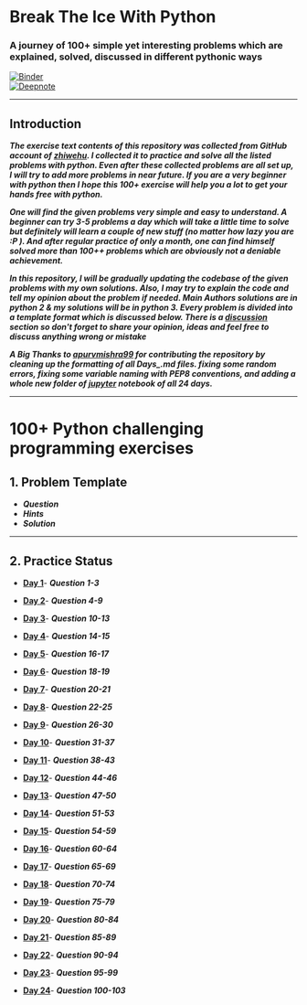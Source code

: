 # Break The Ice With Python

### A journey of 100+ simple yet interesting problems which are explained, solved, discussed in different pythonic ways

[![Binder](https://mybinder.org/badge_logo.svg)](https://mybinder.org/v2/gh/darkprinx/100-plus-Python-programming-exercises-extended/master?filepath=notebooks%2F)<br>
[![Deepnote](https://deepnote.com/buttons/try-in-a-jupyter-notebook.svg
)](https://deepnote.com/launch?url=https%3A%2F%2Fgithub.com%2Fdarkprinx%2F100-plus-Python-programming-exercises-extended%2Fblob%2Fmaster%2Fnotebooks%2FDay_01.ipynb)

---------------------
##	Introduction 

***The exercise text contents of this repository was collected from GitHub account of [zhiwehu](https://github.com/zhiwehu/Python-programming-exercises). I collected it to practice and solve all the listed problems with python. Even after these collected problems are all set up, I will try to add more problems in near future. If you are a very beginner with python then I hope this 100+ exercise will help you a lot to get your hands free with python.***

***One will find the given problems very simple and easy to understand. A beginner can try 3-5 problems a day which will take a little time to solve but definitely will learn a couple of new stuff (no matter how lazy you are :P ). And after regular practice of only a month, one can find himself solved more than 100++ problems which are obviously not a deniable achievement.***

***In this repository, I will be gradually updating the codebase of the given problems with my own solutions. Also, I may try to explain the code and tell my opinion about the problem if needed. Main Authors solutions are in python 2 & my solutions will be in python 3. Every problem is divided into a template format which is discussed below. There is a [discussion](https://github.com/darkprinx/100-plus-Python-programming-exercises-extended/issues/3) section so don't forget to share your opinion, ideas and feel free to discuss anything wrong or mistake***

***A Big Thanks to [apurvmishra99](https://github.com/apurvmishra99) for contributing the repository by cleaning up the formatting of all Days_.md files. fixing some random errors, fixing some variable naming with PEP8 conventions, and adding a whole new folder of [jupyter](https://github.com/darkprinx/100-plus-Python-programming-exercises-extended/tree/master/notebooks) notebook of all 24 days.***

----------------

# 100+ Python challenging programming exercises


## 1. Problem Template

* ***Question***
* ***Hints***
* ***Solution***

-----------------

## 2. Practice Status

* **[Day 1](https://github.com/vntesters/break-the-ice-with-python/blob/master/Status/Day%201.md "Day 1 Status")**- ***Question 1-3***

* **[Day 2](https://github.com/vntesters/break-the-ice-with-python/blob/master/Status/Day%202.md "Day 2 Status")**- ***Question 4-9***

* **[Day 3](https://github.com/vntesters/break-the-ice-with-python/blob/master/Status/Day%203.md "Day 3 Status")**- ***Question 10-13***

* **[Day 4](https://github.com/vntesters/break-the-ice-with-python/blob/master/Status/Day%204.md "Day 4 Status")**- ***Question 14-15***

* **[Day 5](https://github.com/vntesters/break-the-ice-with-python/blob/master/Status/Day%205.md "Day 5 Status")**- ***Question 16-17***

* **[Day 6](https://github.com/vntesters/break-the-ice-with-python/blob/master/Status/Day%206.md "Day 6 Status")**- ***Question 18-19***

* **[Day 7](https://github.com/vntesters/break-the-ice-with-python/blob/master/Status/Day%207.md "Day 7 Status")**- ***Question 20-21***

* **[Day 8](https://github.com/vntesters/break-the-ice-with-python/blob/master/Status/Day%208.md "Day 8 Status")**- ***Question 22-25***

* **[Day 9](https://github.com/vntesters/break-the-ice-with-python/blob/master/Status/Day%209.md "Day 9 Status")**- ***Question 26-30***

* **[Day 10](https://github.com/vntesters/break-the-ice-with-python/blob/master/Status/Day_10.md "Day 10 Status")**- ***Question 31-37***

* **[Day 11](https://github.com/vntesters/break-the-ice-with-python/blob/master/Status/Day_11.md "Day 11 Status")**- ***Question 38-43***

* **[Day 12](https://github.com/vntesters/break-the-ice-with-python/blob/master/Status/Day_12.md "Day 12 Status")**- ***Question 44-46***

* **[Day 13](https://github.com/vntesters/break-the-ice-with-python/blob/master/Status/Day_13.md "Day 13 Status")**- ***Question 47-50***

* **[Day 14](https://github.com/vntesters/break-the-ice-with-python/blob/master/Status/Day_14.md "Day 14 Status")**- ***Question 51-53***

* **[Day 15](https://github.com/vntesters/break-the-ice-with-python/blob/master/Status/Day_15.md "Day 15 Status")**- ***Question 54-59***

* **[Day 16](https://github.com/vntesters/break-the-ice-with-python/blob/master/Status/Day_16.md "Day 16 Status")**- ***Question 60-64***

* **[Day 17](https://github.com/vntesters/break-the-ice-with-python/blob/master/Status/Day_17.md "Day 17 Status")**- ***Question 65-69***

* **[Day 18](https://github.com/vntesters/break-the-ice-with-python/blob/master/Status/Day_18.md "Day 18 Status")**- ***Question 70-74***

* **[Day 19](https://github.com/vntesters/break-the-ice-with-python/blob/master/Status/Day_19.md "Day 19 Status")**- ***Question 75-79***

* **[Day 20](https://github.com/vntesters/break-the-ice-with-python/blob/master/Status/Day_20.md "Day 20 Status")**- ***Question 80-84***

* **[Day 21](https://github.com/vntesters/break-the-ice-with-python/blob/master/Status/Day_21.md "Day 21 Status")**- ***Question 85-89***

* **[Day 22](https://github.com/vntesters/break-the-ice-with-python/blob/master/Status/Day_22.md "Day 22 Status")**- ***Question 90-94***

* **[Day 23](https://github.com/vntesters/break-the-ice-with-python/blob/master/Status/Day_23.md "Day 23 Status")**- ***Question 95-99***

* **[Day 24](https://github.com/vntesters/break-the-ice-with-python/blob/master/Status/Day_24.md "Day 24 Status")**- ***Question 100-103***
